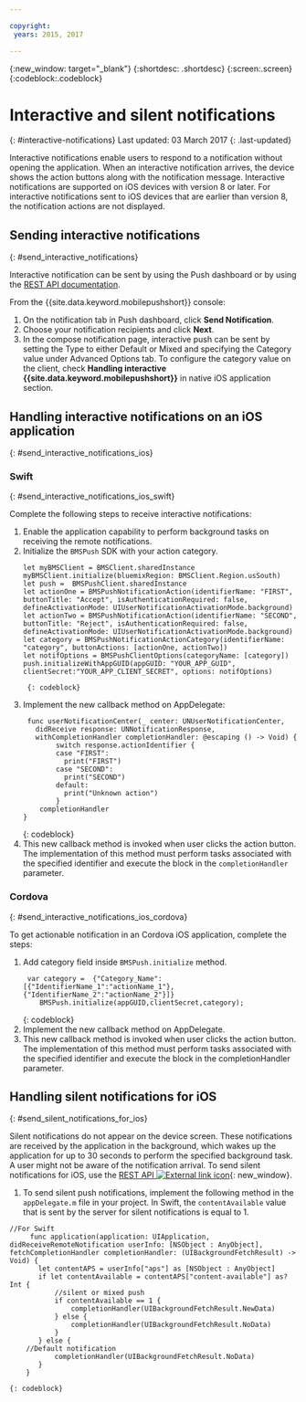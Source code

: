 ```yaml
---

copyright:
 years: 2015, 2017

---
```


{:new_window: target="_blank"}
{:shortdesc: .shortdesc}
{:screen:.screen}
{:codeblock:.codeblock}

# Interactive and silent notifications  
{: #interactive-notifications}
Last updated: 03 March 2017
{: .last-updated}

Interactive notifications enable users to respond to a notification without opening the application. When an interactive notification arrives, the device shows the action buttons along with the notification message. Interactive notifications are supported on iOS devices with version 8 or later. For interactive notifications sent to iOS devices that are earlier than version 8, the notification actions are not displayed.

## Sending interactive notifications
{: #send_interactive_notifications}

Interactive notification can be sent by using the Push dashboard or by using the [REST API documentation](t_restapi.html).

From the {{site.data.keyword.mobilepushshort}} console: 

1. On the notification tab in Push dashboard, click **Send Notification**. 
2. Choose your notification recipients and click **Next**. 
3. In the compose notification page, interactive push can be sent by setting the Type to either Default or Mixed and specifying the Category value under Advanced Options tab. To configure the category value on the client, check **Handling interactive {{site.data.keyword.mobilepushshort}}** in native iOS application section.

## Handling interactive notifications on an iOS application
{: #send_interactive_notifications_ios}

### Swift
{: #send_interactive_notifications_ios_swift}

Complete the following steps to receive interactive notifications:

1. Enable the application capability to perform background tasks on receiving the remote notifications. 
1. Initialize the `BMSPush` SDK with your action category.
	```
	let myBMSClient = BMSClient.sharedInstance
	myBMSClient.initialize(bluemixRegion: BMSClient.Region.usSouth)
	let push =  BMSPushClient.sharedInstance
    let actionOne = BMSPushNotificationAction(identifierName: "FIRST", buttonTitle: "Accept", isAuthenticationRequired: false, defineActivationMode: UIUserNotificationActivationMode.background)
   	let actionTwo = BMSPushNotificationAction(identifierName: "SECOND", buttonTitle: "Reject", isAuthenticationRequired: false, defineActivationMode: UIUserNotificationActivationMode.background)
   	let category = BMSPushNotificationActionCategory(identifierName: "category", buttonActions: [actionOne, actionTwo])
   	let notifOptions = BMSPushClientOptions(categoryName: [category])
	push.initializeWithAppGUID(appGUID: "YOUR_APP_GUID", clientSecret:"YOUR_APP_CLIENT_SECRET", options: notifOptions)
	```
		{: codeblock}

1. Implement the new callback method on AppDelegate:
	```
	 func userNotificationCenter(_ center: UNUserNotificationCenter,
       didReceive response: UNNotificationResponse,
       withCompletionHandler completionHandler: @escaping () -> Void) {
            switch response.actionIdentifier {
		    case "FIRST":
		      print("FIRST")
		    case "SECOND":
		      print("SECOND")  
		    default:
		      print("Unknown action")
		    }
		completionHandler
	}
	```
	{: codeblock} 
5. This new callback method is invoked when user clicks the action button. The implementation of this method must perform tasks associated with the specified identifier and execute the block in the `completionHandler` parameter.


### Cordova
{: #send_interactive_notifications_ios_cordova}

To get actionable notification in an Cordova iOS application, complete the steps:

1. Add category field inside `BMSPush.initialize` method.
   ```
	var category =  {"Category_Name":[{"IdentifierName_1":"actionName_1"},{"IdentifierName_2":"actionName_2"}]}
       BMSPush.initialize(appGUID,clientSecret,category);
    ```
	{: codeblock} 
2. Implement the new callback method on AppDelegate.
3. This new callback method is invoked when user clicks the action button. The implementation of this method must perform tasks associated with the specified identifier and execute the block in the completionHandler parameter.

## Handling silent notifications for iOS
{: #send_silent_notifications_for_ios}

Silent notifications do not appear on the device screen. These notifications are received by the application in the background, which wakes up the application for up to 30 seconds to perform the specified background task. A user might not be aware of the notification arrival. To send silent notifications for iOS, use the [REST API ![External link icon](../../icons/launch-glyph.svg "External link icon")](https://mobile.{DomainName}/imfpush/){: new_window}.   

1. To send silent push notifications, implement the following method in the `appDelegate.m` file in your project. In Swift, the `contentAvailable` value that is sent by the server for silent notifications is equal to 1.
```
//For Swift
	 func application(application: UIApplication, didReceiveRemoteNotification userInfo: [NSObject : AnyObject], fetchCompletionHandler completionHandler: (UIBackgroundFetchResult) -> Void) {
       let contentAPS = userInfo["aps"] as [NSObject : AnyObject]
       if let contentAvailable = contentAPS["content-available"] as? Int {
           //silent or mixed push
           if contentAvailable == 1 {
               completionHandler(UIBackgroundFetchResult.NewData)
           } else {
               completionHandler(UIBackgroundFetchResult.NoData)
           }
       } else {
    //Default notification 
           completionHandler(UIBackgroundFetchResult.NoData)
       }
    }
```
	{: codeblock}

